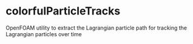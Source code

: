 # colorfulParticleTracks
OpenFOAM utility to extract the Lagrangian particle path for tracking the Lagrangian particles over time
